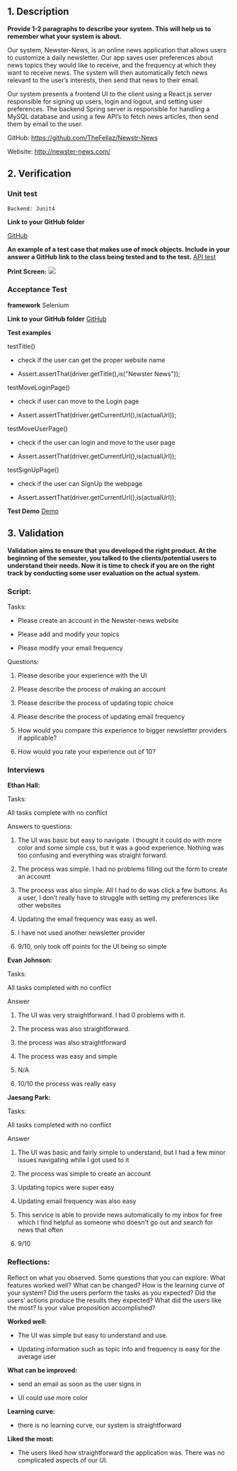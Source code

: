 
## 1. Description

**Provide 1-2 paragraphs to describe your system. This will help us to remember what your system is about.**

Our system, Newster-News, is an online news application that allows users to customize a daily newsletter. Our app saves user preferences about news topics they would like to receive, and the frequency at which they want to receive news. The system will then automatically fetch news relevant to the user’s interests, then send that news to their email.

  

Our system presents a frontend UI to the client using a React.js server responsible for signing up users, login and logout, and setting user preferences. The backend Spring server is responsible for handling a MySQL database and using a few API’s to fetch news articles, then send them by email to the user.

GitHub: https://github.com/TheFellaz/Newstr-News 

Website: http://newster-news.com/


## 2. Verification

### Unit test

`Backend: Junit4`

**Link to your GitHub folder**

[GitHub](https://github.com/TheFellaz/Newstr-News)

**An example of a test case that makes use of mock objects. Include in your answer a GitHub link to the class being tested and to the test.**
[API test](https://github.com/TheFellaz/Newstr-News/blob/main/Newster-news/src/test/java/com/example/Newsternews/APITests/API_Mock.java)

**Print Screen:**
**![](https://lh3.googleusercontent.com/Hk_sY6V3Fr2e77rR8ytjSzvMr0O-Ixip_4lqnJzzA33r1Lx6Fu1GbkMMkLXA5iHn1OuC6gxmdYhCz-gb8xfbMbUhpWqkS03toVycX26iN1FbY6lNCucVDVaq704Qv45gsDkHVqFTmUVhQf1jZxpVXygPvUfIIGGaautR0qZ7ErF6r37Lhm6G8qC673-3tw)**

### Acceptance Test

**framework**
Selenium

**Link to your GitHub folder**
[GitHub](https://github.com/TheFellaz/Newstr-News/blob/main/Newster-news/src/test/java/com/example/Newsternews/AcceptanceTest/MainPageTest.java)

**Test examples**

testTitle()

-   check if the user can get the proper website name
    
-   Assert.assertThat(driver.getTitle(),is("Newster News"));
    

  

testMoveLoginPage()

-   check if user can move to the Login page
    
-   Assert.assertThat(driver.getCurrentUrl(),is(actualUrl));
    

  

testMoveUserPage()

-   check if the user can login and move to the user page
    
-   Assert.assertThat(driver.getCurrentUrl(),is(actualUrl));
    

  

testSignUpPage()

-   check if the user can SignUp the webpage
    
-   Assert.assertThat(driver.getCurrentUrl(),is(actualUrl));

**Test Demo**
[Demo](https://drive.google.com/file/d/1XcSZWGS2aefwGC4HMFEmNRf0ojDJ4tzy/view?usp=sharing)

## 3. Validation

**Validation aims to ensure that you developed the right product. At the beginning of the semester, you talked to the clients/potential users to understand their needs. Now it is time to check if you are on the right track by conducting some user evaluation on the actual system.**

### Script:

Tasks: 
- Please create an account in the Newster-news website

- Please add and modify your topics

- Please modify your email frequency

Questions:

1.  Please describe your experience with the UI
    
2.  Please describe the process of making an account
    
3.  Please describe the process of updating topic choice
    
4.  Please describe the process of updating email frequency
    
5.  How would you compare this experience to bigger newsletter providers if applicable?
    
6.  How would you rate your experience out of 10?


### Interviews

**Ethan Hall:**

Tasks:

All tasks complete with no conflict

  

Answers to questions:

1.  The UI was basic but easy to navigate. I thought it could do with more color and some simple css, but it was a good experience. Nothing was too confusing and everything was straight forward.
    
2.  The process was simple. I had no problems filling out the form to create an account
    
3.  The process was also simple. All I had to do was click a few buttons. As a user, I don’t really have to struggle with setting my preferences like other websites
    
4.  Updating the email frequency was easy as well.
    
5.  I have not used another newsletter provider
    
6.  9/10, only took off points for the UI being so simple
    

  
  

**Evan Johnson:**

Tasks:

All tasks completed with no conflict

  

Answer

1.  The UI was very straightforward. I had 0 problems with it.
    
2.  The process was also straightforward.
    
3.  the process was also straightforward
    
4.  The process was easy and simple
    
5.  N/A
    
6.  10/10 the process was really easy
    

  
  
  
  

**Jaesang Park:**

Tasks:

All tasks completed with no conflict

  

Answer

1.  The UI was basic and fairly simple to understand, but I had a few minor issues navigating while I got used to it
    
2.  The process was simple to create an account
    
3.  Updating topics were super easy
    
4.  Updating email frequency was also easy
    
5.  This service is able to provide news automatically to my inbox for free which I find helpful as someone who doesn't go out and search for news that often
    
6.  9/10
    

  
  
### Reflections:   
Reflect on what you observed. Some questions that you can explore: What features worked well? What can be changed? How is the learning curve of your system? Did the users perform the tasks as you expected? Did the users’ actions produce the results they expected? What did the users like the most? Is your value proposition accomplished?

**Worked well:**

-   The UI was simple but easy to understand and use.
    
-   Updating information such as topic info and frequency is easy for the average user
    

**What can be improved:**

-   send an email as soon as the user signs in
    
-   UI could use more color
    

**Learning curve:**

-   there is no learning curve, our system is straightforward
    

**Liked the most:**

-   The users liked how straightforward the application was. There was no complicated aspects of our UI.
